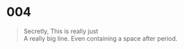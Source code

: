# 004

> Secretly,
> This is really just  
> A really big line.
> Even containing a space after period.   
